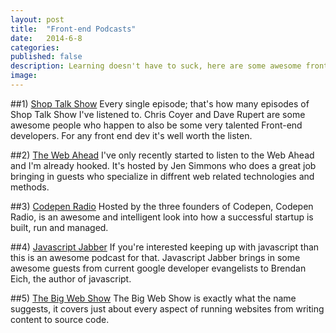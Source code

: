 ```yaml
---
layout: post
title:  "Front-end Podcasts"
date:   2014-6-8 
categories: 
published: false
description: Learning doesn't have to suck, here are some awesome front-end podcasts that will help you level up without ruining your day.
image:
---
```


##1) [Shop Talk Show](http://shoptalkshow.com/)
Every single episode; that's how many episodes of Shop Talk Show I've listened to.  Chris Coyer and Dave Rupert are some awesome people who happen to also be some very talented Front-end developers. For any front end dev it's well worth the listen. 

##2) [The Web Ahead](http://5by5.tv/webahead)
I've only recently started to listen to the Web Ahead and I'm already hooked.  It's hosted by Jen Simmons who does a great job bringing in guests who specialize in diffrent web related technologies and methods.

##3) [Codepen Radio](http://blog.codepen.io/radio/)
Hosted by the three founders of Codepen, Codepen Radio, is an awesome and intelligent look into how a successful startup is built, run and managed.  

##4) [Javascript Jabber](http://javascriptjabber.com/)
If you're interested keeping up with javascript than this is an awesome podcast for that.  Javascript Jabber brings in some awesome guests from current google developer evangelists to Brendan Eich, the author of javascript.


##5) [The Big Web Show](http://5by5.tv/bigwebshow)
The Big Web Show is exactly what the name suggests, it covers just about every aspect of running websites from writing content to source code. 